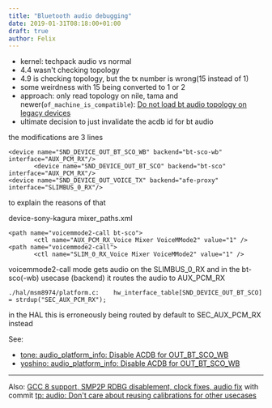 ```yaml
---
title: "Bluetooth audio debugging"
date: 2019-01-31T08:18:00+01:00
draft: true
author: Felix
---
```


- kernel: techpack audio vs normal
- 4.4 wasn't checking topology
- 4.9 is checking topology, but the tx number is wrong(15 instead of 1)
- some weirdness with 15 being converted to 1 or 2
- approach: only read topology on nile, tama and
  newer(`of_machine_is_compatible`):
  [Do not load bt audio topology on legacy devices][tp-no-legacy]
- ultimate decision to just invalidate the acdb id for bt audio

the modifications are 3 lines
```
<device name="SND_DEVICE_OUT_BT_SCO_WB" backend="bt-sco-wb" interface="AUX_PCM_RX"/>
       <device name="SND_DEVICE_OUT_BT_SCO" backend="bt-sco" interface="AUX_PCM_RX"/>
<device name="SND_DEVICE_OUT_VOICE_TX" backend="afe-proxy" interface="SLIMBUS_0_RX"/>
```
to explain the reasons of that

device-sony-kagura mixer_paths.xml
```
<path name="voicemmode2-call bt-sco">
       <ctl name="AUX_PCM_RX_Voice Mixer VoiceMMode2" value="1" />
<path name="voicemmode2-call">
       <ctl name="SLIM_0_RX_Voice Mixer VoiceMMode2" value="1" />
```
voicemmode2-call mode gets audio on the SLIMBUS_0_RX
and in the bt-sco(-wb) usecase (backend) it routes the audio to AUX_PCM_RX
```
./hal/msm8974/platform.c:    hw_interface_table[SND_DEVICE_OUT_BT_SCO] = strdup("SEC_AUX_PCM_RX");
```
in the HAL
this is erroneously being routed by default
to SEC_AUX_PCM_RX instead

See:

- [tone: audio_platform_info: Disable ACDB for OUT_BT_SCO_WB][acdb-pull-tone]
- [yoshino: audio_platform_info: Disable ACDB for OUT_BT_SCO_WB][acdb-pull-yoshino]

---

Also: [GCC 8 support, SMP2P RDBG disablement, clock fixes, audio fix][pull-audiofix]
with commit
[tp: audio: Don't care about reusing calibrations for other usecases][tp-audio-commit]


[tp-no-legacy]: https://github.com/ix5/kernel-sony/commit/42dd56ac06b115ae228567ab10c94f86010f5061
[acdb-pull-tone]: https://github.com/sonyxperiadev/device-sony-tone/pull/163
[acdb-pull-yoshino]: https://github.com/sonyxperiadev/device-sony-yoshino/pull/124
[pull-audiofix]: https://github.com/sonyxperiadev/kernel/pull/1909
[tp-audio-commit]: https://github.com/sonyxperiadev/kernel/pull/1909/commits/c4966d1ce6d4127f52619c1d1bbaf0c4b5383cf5
